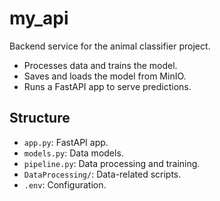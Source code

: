 # my_api

Backend service for the animal classifier project.

- Processes data and trains the model.
- Saves and loads the model from MinIO.
- Runs a FastAPI app to serve predictions.

## Structure

- `app.py`: FastAPI app.
- `models.py`: Data models.
- `pipeline.py`: Data processing and training.
- `DataProcessing/`: Data-related scripts.
- `.env`: Configuration.

